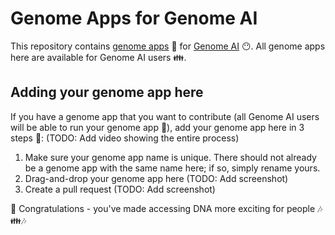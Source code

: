 # Genome Apps for Genome AI

This repository contains [genome apps](https://www.guardiome.com/apps-index/) :microscope: for [Genome AI](https://www.guardiome.com/ai-index/) :no_mouth:. All genome apps here are available for Genome AI users :family:.

## Adding your genome app here

If you have a genome app that you want to contribute (all Genome AI users will be able to run your genome app :dancers:), add your genome app here in 3 steps :feet:: (TODO: Add video showing the entire process)
1. Make sure your genome app name is unique. There should not already be a genome app with the same name here; if so, simply rename yours.
2. Drag-and-drop your genome app here (TODO: Add screenshot)
3. Create a pull request (TODO: Add screenshot)

:tada: Congratulations - you've made accessing DNA more exciting for people :notes::family::notes:
